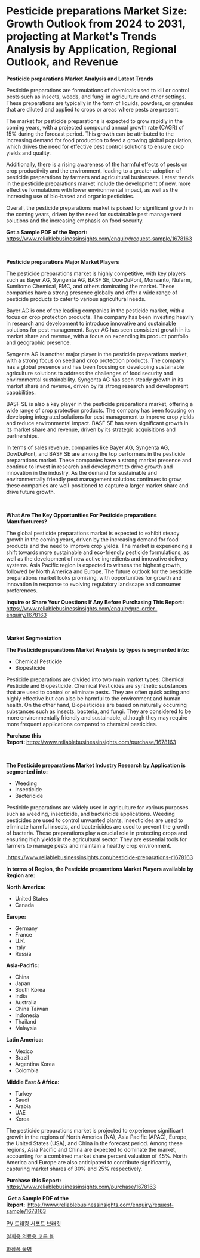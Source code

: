 <p><h1>Pesticide preparations Market Size: Growth Outlook from 2024 to 2031, projecting at Market's Trends Analysis by Application, Regional Outlook, and Revenue</h1></p><p><strong>Pesticide preparations Market Analysis and Latest Trends</strong></p>
<p><p>Pesticide preparations are formulations of chemicals used to kill or control pests such as insects, weeds, and fungi in agriculture and other settings. These preparations are typically in the form of liquids, powders, or granules that are diluted and applied to crops or areas where pests are present.</p><p>The market for pesticide preparations is expected to grow rapidly in the coming years, with a projected compound annual growth rate (CAGR) of 15% during the forecast period. This growth can be attributed to the increasing demand for food production to feed a growing global population, which drives the need for effective pest control solutions to ensure crop yields and quality.</p><p>Additionally, there is a rising awareness of the harmful effects of pests on crop productivity and the environment, leading to a greater adoption of pesticide preparations by farmers and agricultural businesses. Latest trends in the pesticide preparations market include the development of new, more effective formulations with lower environmental impact, as well as the increasing use of bio-based and organic pesticides.</p><p>Overall, the pesticide preparations market is poised for significant growth in the coming years, driven by the need for sustainable pest management solutions and the increasing emphasis on food security.</p></p>
<p><strong>Get a Sample PDF of the Report:&nbsp;</strong> <a href="https://www.reliablebusinessinsights.com/enquiry/request-sample/1678163">https://www.reliablebusinessinsights.com/enquiry/request-sample/1678163</a></p>
<p>&nbsp;</p>
<p><strong>Pesticide preparations Major Market Players</strong></p>
<p><p>The pesticide preparations market is highly competitive, with key players such as Bayer AG, Syngenta AG, BASF SE, DowDuPont, Monsanto, Nufarm, Sumitomo Chemical, FMC, and others dominating the market. These companies have a strong presence globally and offer a wide range of pesticide products to cater to various agricultural needs.</p><p>Bayer AG is one of the leading companies in the pesticide market, with a focus on crop protection products. The company has been investing heavily in research and development to introduce innovative and sustainable solutions for pest management. Bayer AG has seen consistent growth in its market share and revenue, with a focus on expanding its product portfolio and geographic presence.</p><p>Syngenta AG is another major player in the pesticide preparations market, with a strong focus on seed and crop protection products. The company has a global presence and has been focusing on developing sustainable agriculture solutions to address the challenges of food security and environmental sustainability. Syngenta AG has seen steady growth in its market share and revenue, driven by its strong research and development capabilities.</p><p>BASF SE is also a key player in the pesticide preparations market, offering a wide range of crop protection products. The company has been focusing on developing integrated solutions for pest management to improve crop yields and reduce environmental impact. BASF SE has seen significant growth in its market share and revenue, driven by its strategic acquisitions and partnerships.</p><p>In terms of sales revenue, companies like Bayer AG, Syngenta AG, DowDuPont, and BASF SE are among the top performers in the pesticide preparations market. These companies have a strong market presence and continue to invest in research and development to drive growth and innovation in the industry. As the demand for sustainable and environmentally friendly pest management solutions continues to grow, these companies are well-positioned to capture a larger market share and drive future growth.</p></p>
<p>&nbsp;</p>
<p><strong>What Are The Key Opportunities For Pesticide preparations Manufacturers?</strong></p>
<p><p>The global pesticide preparations market is expected to exhibit steady growth in the coming years, driven by the increasing demand for food products and the need to improve crop yields. The market is experiencing a shift towards more sustainable and eco-friendly pesticide formulations, as well as the development of new active ingredients and innovative delivery systems. Asia Pacific region is expected to witness the highest growth, followed by North America and Europe. The future outlook for the pesticide preparations market looks promising, with opportunities for growth and innovation in response to evolving regulatory landscape and consumer preferences.</p></p>
<p><strong>Inquire or Share Your Questions If Any Before Purchasing This Report:</strong> <a href="https://www.reliablebusinessinsights.com/enquiry/pre-order-enquiry/1678163">https://www.reliablebusinessinsights.com/enquiry/pre-order-enquiry/1678163</a></p>
<p>&nbsp;</p>
<p><strong>Market Segmentation</strong></p>
<p><strong>The Pesticide preparations Market Analysis by types is segmented into:</strong></p>
<p><ul><li>Chemical Pesticide</li><li>Biopesticide</li></ul></p>
<p><p>Pesticide preparations are divided into two main market types: Chemical Pesticide and Biopesticide. Chemical Pesticides are synthetic substances that are used to control or eliminate pests. They are often quick acting and highly effective but can also be harmful to the environment and human health. On the other hand, Biopesticides are based on naturally occurring substances such as insects, bacteria, and fungi. They are considered to be more environmentally friendly and sustainable, although they may require more frequent applications compared to chemical pesticides.</p></p>
<p><strong>Purchase this Report:&nbsp;</strong><a href="https://www.reliablebusinessinsights.com/purchase/1678163">https://www.reliablebusinessinsights.com/purchase/1678163</a></p>
<p>&nbsp;</p>
<p><strong>The Pesticide preparations Market Industry Research by Application is segmented into:</strong></p>
<p><ul><li>Weeding</li><li>Insecticide</li><li>Bactericide</li></ul></p>
<p><p>Pesticide preparations are widely used in agriculture for various purposes such as weeding, insecticide, and bactericide applications. Weeding pesticides are used to control unwanted plants, insecticides are used to eliminate harmful insects, and bactericides are used to prevent the growth of bacteria. These preparations play a crucial role in protecting crops and ensuring high yields in the agricultural sector. They are essential tools for farmers to manage pests and maintain a healthy crop environment.</p></p>
<p><a href="https://www.reliablebusinessinsights.com/pesticide-preparations-r1678163">&nbsp;https://www.reliablebusinessinsights.com/pesticide-preparations-r1678163</a></p>
<p><strong>In terms of Region, the Pesticide preparations Market Players available by Region are:</strong></p>
<p>
    <p> <strong> North America: </strong>
        <ul>
            <li>United States</li>
            <li>Canada</li>
        </ul>
        </p> 
    <p> <strong> Europe: </strong>
        <ul>
            <li>Germany</li>
            <li>France</li>
            <li>U.K.</li>
            <li>Italy</li>
            <li>Russia</li>
        </ul>
        </p> 
    <p> <strong> Asia-Pacific: </strong>
        <ul>
            <li>China</li>
            <li>Japan</li>
            <li>South Korea</li>
            <li>India</li>
            <li>Australia</li>
            <li>China Taiwan</li>
            <li>Indonesia</li>
            <li>Thailand</li>
            <li>Malaysia</li>
        </ul>
        </p> 
    <p> <strong> Latin America: </strong>
        <ul>
            <li>Mexico</li>
            <li>Brazil</li>
            <li>Argentina Korea</li>
            <li>Colombia</li>
        </ul>
        </p> 
    <p> <strong> Middle East & Africa: </strong>
        <ul>
            <li>Turkey</li>
            <li>Saudi</li>
            <li>Arabia</li>
            <li>UAE</li>
            <li>Korea</li>
        </ul>
    </p>
    </p>
<p><p>The pesticide preparations market is projected to experience significant growth in the regions of North America (NA), Asia Pacific (APAC), Europe, the United States (USA), and China in the forecast period. Among these regions, Asia Pacific and China are expected to dominate the market, accounting for a combined market share percent valuation of 45%. North America and Europe are also anticipated to contribute significantly, capturing market shares of 30% and 25% respectively.</p></p>
<p><strong>Purchase this Report: </strong><a href="https://www.reliablebusinessinsights.com/purchase/1678163">https://www.reliablebusinessinsights.com/purchase/1678163</a></p>
<p>&nbsp;<strong>Get a Sample PDF of the Report:&nbsp;&nbsp;</strong><a href="https://www.reliablebusinessinsights.com/enquiry/request-sample/1678163">https://www.reliablebusinessinsights.com/enquiry/request-sample/1678163</a></p>
<p><strong></strong></p>
<p><p><a href="https://github.com/gambitz1998/Market-Research-Report-List-1/blob/main/1590339102543.md">PV 트래킹 서포트 브래킷</a></p><p><a href="https://github.com/AidenReinger/Market-Research-Report-List-1/blob/main/8724624102542.md">일회용 의료용 코튼 볼</a></p><p><a href="https://github.com/wallacBahrtyinger567686/Market-Research-Report-List-2/blob/main/7356234102541.md">화장품 물병</a></p></p>